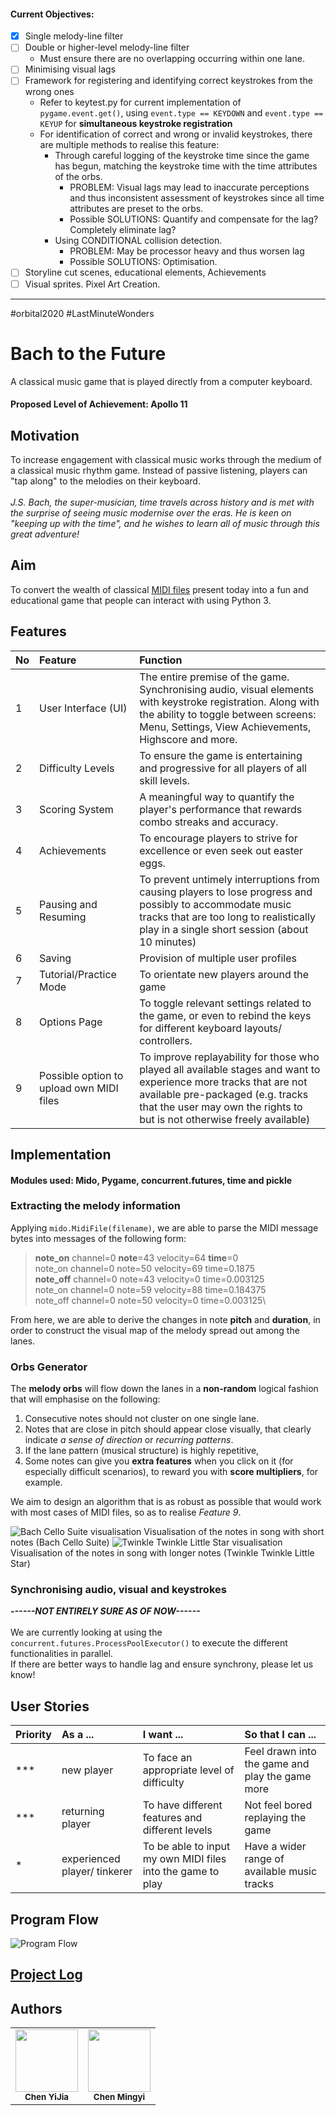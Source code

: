 #### Current Objectives:
- [x] Single melody-line filter
- [ ] Double or higher-level melody-line filter
	- Must ensure there are no overlapping occurring within one lane.
- [ ] Minimising visual lags
- [ ] Framework for registering and identifying correct keystrokes from the wrong ones
	- Refer to keytest.py for current implementation of `pygame.event.get()`, using `event.type == KEYDOWN` and `event.type == KEYUP` for **simultaneous keystroke registration**
	- For identification of correct and wrong or invalid keystrokes, there are multiple methods to realise this feature:
		- Through careful logging of the keystroke time since the game has begun, matching the keystroke time with the time attributes of the orbs.
			- PROBLEM: Visual lags may lead to inaccurate perceptions and thus inconsistent assessment of keystrokes since all time attributes are preset to the orbs.
			- Possible SOLUTIONS: Quantify and compensate for the lag? Completely eliminate lag?
		- Using CONDITIONAL collision detection.
			- PROBLEM: May be processor heavy and thus worsen lag
			- Possible SOLUTIONS: Optimisation.
- [ ] Storyline cut scenes, educational elements, Achievements
- [ ] Visual sprites. Pixel Art Creation.

---
#orbital2020 #LastMinuteWonders
# Bach to the Future
A classical music game that is played directly from a computer keyboard.

#### Proposed Level of Achievement: Apollo 11

## Motivation
To increase engagement with classical music works through the medium of a classical music rhythm game. Instead of passive listening, players can "tap along" to the melodies on their keyboard.\
\
*J.S. Bach, the super-musician, time travels across history and is met with the surprise of seeing music modernise over the eras. He is keen on "keeping up with the time", and he wishes to learn all of music through this great adventure!*

## Aim
To convert the wealth of classical [MIDI files](https://en.scratch-wiki.info/wiki/MIDI_Notes) present today into a fun and educational game that people can interact with using Python 3.

## Features

| No | Feature | Function |
|:--|:--|:--|
| 1 | User Interface (UI) | The entire premise of the game. Synchronising audio, visual elements with keystroke registration. Along with the ability to toggle between screens: Menu, Settings, View Achievements, Highscore and more.|
| 2 | Difficulty Levels | To ensure the game is entertaining and progressive for all players of all skill levels. |
| 3 | Scoring System | A meaningful way to quantify the player's performance that rewards combo streaks and accuracy. |
| 4 | Achievements | To encourage players to strive for excellence or even seek out easter eggs. |
| 5 | Pausing and Resuming | To prevent untimely interruptions from causing players to lose progress and possibly to accommodate music tracks that are too long to realistically play in a single short session (about 10 minutes) |
| 6 | Saving | Provision of multiple user profiles |
| 7 | Tutorial/Practice Mode | To orientate new players around the game |
| 8 | Options Page | To toggle relevant settings related to the game, or even to rebind the keys for different keyboard layouts/ controllers. |
| 9 | Possible option to upload own MIDI files | To improve replayability for those who played all available stages and want to experience more tracks that are not available pre-packaged (e.g. tracks that the user may own the rights to but is not otherwise freely available) |

## Implementation
#### Modules used: Mido, Pygame, concurrent.futures, time and pickle
### Extracting the melody information
Applying `mido.MidiFile(filename)`, we are able to parse the MIDI message bytes into messages of the following form:

> **note_on** channel=0 **note**=43 velocity=64 **time**=0\
> note_on channel=0 note=50 velocity=69 time=0.1875\
> **note_off** channel=0 note=43 velocity=0 time=0.003125\
> note_on channel=0 note=59 velocity=88 time=0.184375\
> note_off channel=0 note=50 velocity=0 time=0.003125\

From here, we are able to derive the changes in note **pitch** and **duration**, in order to construct the visual map of the melody spread out among the lanes.

### Orbs Generator
The **melody orbs** will flow down the lanes in a **non-random** logical fashion that will emphasise on the following:
1. Consecutive notes should not cluster on one single lane.
2. Notes that are close in pitch should appear close visually, that clearly indicate *a sense of direction* or *recurring patterns*.
3. If the lane pattern (musical structure) is highly repetitive, <insert bonus feature here>
4. Some notes can give you **extra features** when you click on it (for especially difficult scenarios), to reward you with **score multipliers**, for example.

We aim to design an algorithm that is as robust as possible that would work with most cases of MIDI files, so as to realise *Feature 9*.

<img alt="Bach Cello Suite visualisation" src="./Tech Demo and Resources/Bach Cello Suite visualisation.gif">
Visualisation of the notes in song with short notes (Bach Cello Suite)

<img alt="Twinkle Twinkle Little Star visualisation" src="./Tech Demo and Resources/Twinkle Twinkle Little Star visualisation.gif">
Visualisation of the notes in song with longer notes (Twinkle Twinkle Little Star)

### Synchronising audio, visual and keystrokes
***------NOT ENTIRELY SURE AS OF NOW------***\
\
We are currently looking at using the `concurrent.futures.ProcessPoolExecutor()` to execute the different functionalities in parallel.\
If there are better ways to handle lag and ensure synchrony, please let us know!

## User Stories

| Priority | As a ... | I want ... | So that I can ... |
|:--|:--|:--|:--|
| *** | new player | To face an appropriate level of difficulty | Feel drawn into the game and play the game more |
| *** | returning player | To have different features and different levels | Not feel bored replaying the game |
| * | experienced player/ tinkerer | To be able to input my own MIDI files into the game to play | Have a wider range of available music tracks |

## Program Flow
<img alt="Program Flow" src="./Tech Demo and Resources/Program Flow.svg">


## [Project Log](https://docs.google.com/spreadsheets/d/1cvhibKC6C2piTqb6wom9Ge8BIiDPPLDGw0afi3QZ9Ro/edit?usp=sharing)

## Authors
<table>
  <tr>
    <td align="center"><img src="https://avatars.githubusercontent.com/chence08" width="100px;" alt=""/><br /><sub><b>Chen YiJia</b></sub><br /></td>
    <td align="center"><img src="https://avatars.githubusercontent.com/mingyi456" width="100px;" alt=""/><br /><sub><b>Chen Mingyi</b></sub><br /></td>
  </tr>
<table>